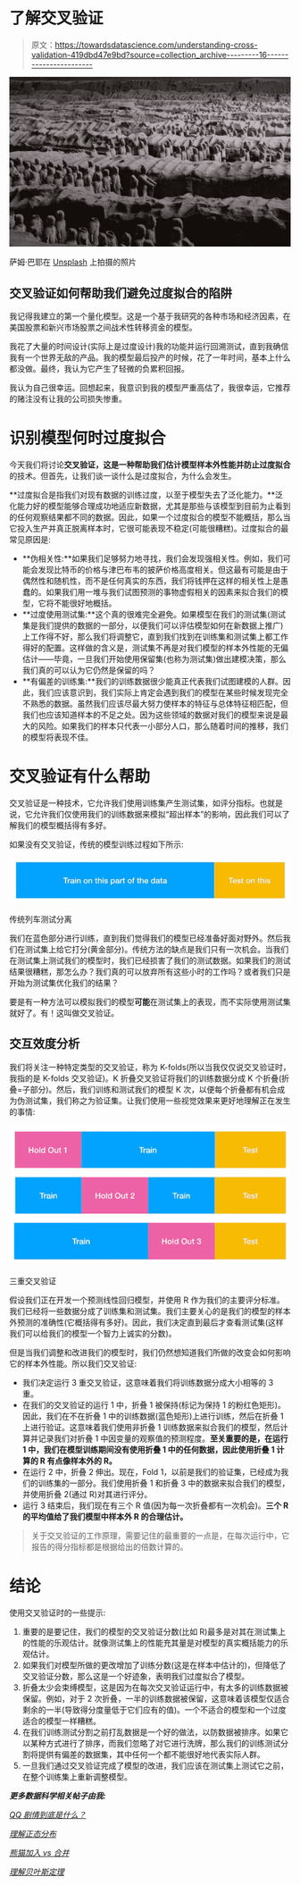 # 了解交叉验证

> 原文：<https://towardsdatascience.com/understanding-cross-validation-419dbd47e9bd?source=collection_archive---------16----------------------->

![](img/915d9dd3a88000a526a500f6b94a4ad9.png)

萨姆·巴耶在 [Unsplash](https://unsplash.com?utm_source=medium&utm_medium=referral) 上拍摄的照片

## 交叉验证如何帮助我们避免过度拟合的陷阱

我记得我建立的第一个量化模型。这是一个基于我研究的各种市场和经济因素，在美国股票和新兴市场股票之间战术性转移资金的模型。

我花了大量的时间设计(实际上是过度设计)我的功能并运行回溯测试，直到我确信我有一个世界无敌的产品。我的模型最后投产的时候，花了一年时间，基本上什么都没做。最终，我认为它产生了轻微的负累积回报。

我认为自己很幸运。回想起来，我意识到我的模型严重高估了，我很幸运，它推荐的赌注没有让我的公司损失惨重。

# 识别模型何时过度拟合

今天我们将讨论**交叉验证，这是一种帮助我们估计模型样本外性能并防止过度拟合**的技术。但首先，让我们谈一谈什么是过度拟合，为什么会发生。

**过度拟合是指我们对现有数据的训练过度，以至于模型失去了泛化能力。**泛化能力好的模型能够合理成功地适应新数据，尤其是那些与该模型到目前为止看到的任何观察结果都不同的数据。因此，如果一个过度拟合的模型不能概括，那么当它投入生产并真正脱离样本时，它很可能表现不稳定(可能很糟糕)。过度拟合的最常见原因是:

*   **伪相关性:**如果我们足够努力地寻找，我们会发现强相关性。例如，我们可能会发现比特币的价格与津巴布韦的披萨价格高度相关。但这最有可能是由于偶然性和随机性，而不是任何真实的东西，我们将钱押在这样的相关性上是愚蠢的。如果我们用一堆与我们试图预测的事物虚假相关的因素来拟合我们的模型，它将不能很好地概括。
*   **过度使用测试集:**这个真的很难完全避免。如果模型在我们的测试集(测试集是我们提供的数据的一部分，以便我们可以评估模型如何在新数据上推广)上工作得不好，那么我们将调整它，直到我们找到在训练集和测试集上都工作得好的配置。这样做的含义是，测试集不再是对我们模型的样本外性能的无偏估计——毕竟，一旦我们开始使用保留集(也称为测试集)做出建模决策，那么我们真的可以认为它仍然是保留的吗？
*   **有偏差的训练集:**我们的训练数据很少能真正代表我们试图建模的人群。因此，我们应该意识到，我们实际上肯定会遇到我们的模型在某些时候发现完全不熟悉的数据。虽然我们应该尽最大努力使样本的特征与总体特征相匹配，但我们也应该知道样本的不足之处。因为这些领域的数据对我们的模型来说是最大的风险。如果我们的样本只代表一小部分人口，那么随着时间的推移，我们的模型将表现不佳。

# 交叉验证有什么帮助

交叉验证是一种技术，它允许我们使用训练集产生测试集，如评分指标。也就是说，它允许我们仅使用我们的训练数据来模拟“超出样本”的影响，因此我们可以了解我们的模型概括得有多好。

如果没有交叉验证，传统的模型训练过程如下所示:

![](img/5b5a04094898b343aa4e42c74c037f5e.png)

传统列车测试分离

我们在蓝色部分进行训练，直到我们觉得我们的模型已经准备好面对野外。然后我们在测试集上给它打分(黄金部分)。传统方法的缺点是我们只有一次机会。当我们在测试集上测试我们的模型时，我们已经损害了我们的测试数据。如果我们的测试结果很糟糕，那怎么办？我们真的可以放弃所有这些小时的工作吗？或者我们只是开始为测试集优化我们的结果？

要是有一种方法可以模拟我们的模型**可能**在测试集上的表现，而不实际使用测试集就好了。有！这叫做交叉验证。

## 交互效度分析

我们将关注一种特定类型的交叉验证，称为 K-folds(所以当我仅仅说交叉验证时，我指的是 K-folds 交叉验证)。K 折叠交叉验证将我们的训练数据分成 K 个折叠(折叠=子部分)。然后，我们训练和测试我们的模型 K 次，以便每个折叠都有机会成为伪测试集，我们称之为验证集。让我们使用一些视觉效果来更好地理解正在发生的事情:

![](img/85ffe868b8040c50647708eeefe67e63.png)

三重交叉验证

假设我们正在开发一个预测线性回归模型，并使用 R 作为我们的主要评分标准。我们已经将一些数据分成了训练集和测试集。我们主要关心的是我们的模型的样本外预测的准确性(它概括得有多好)。因此，我们决定直到最后才查看测试集(这样我们可以给我们的模型一个智力上诚实的分数)。

但是当我们调整和改进我们的模型时，我们仍然想知道我们所做的改变会如何影响它的样本外性能。所以我们交叉验证:

*   我们决定运行 3 重交叉验证，这意味着我们将训练数据分成大小相等的 3 重。
*   在我们的交叉验证的运行 1 中，折叠 1 被保持(标记为保持 1 的粉红色矩形)。因此，我们在不在折叠 1 中的训练数据(蓝色矩形)上进行训练，然后在折叠 1 上进行验证。这意味着我们使用非折叠 1 训练数据来拟合我们的模型，然后计算并记录我们对折叠 1 中因变量的观察值的预测程度。**至关重要的是，在运行 1 中，我们在模型训练期间没有使用折叠 1 中的任何数据，因此使用折叠 1 计算的 R 有点像样本外的 R。**
*   在运行 2 中，折叠 2 伸出。现在，Fold 1，以前是我们的验证集，已经成为我们的训练集的一部分。我们使用折叠 1 和折叠 3 中的数据来拟合我们的模型，并使用折叠 2(通过 R)对其进行评分。
*   运行 3 结束后，我们现在有三个 R 值(因为每一次折叠都有一次机会)。**三个 R 的平均值给了我们模型中样本外 R 的合理估计。**

> 关于交叉验证的工作原理，需要记住的最重要的一点是，在每次运行中，它报告的得分指标都是根据给出的倍数计算的。

# 结论

使用交叉验证时的一些提示:

1.  重要的是要记住，我们的模型的交叉验证分数(比如 R)最多是对其在测试集上的性能的乐观估计。就像测试集上的性能充其量是对模型的真实概括能力的乐观估计。
2.  如果我们对模型所做的更改增加了训练分数(这是在样本中估计的)，但降低了交叉验证分数，那么这是一个好迹象，表明我们过度拟合了模型。
3.  折叠太少会束缚模型，这是因为在每次交叉验证运行中，有太多的训练数据被保留。例如，对于 2 次折叠，一半的训练数据被保留，这意味着该模型仅适合剩余的一半(导致得分度量低于它们应有的值)。一个不适合的模型和一个过度适合的模型一样糟糕。
4.  在我们训练测试分割之前打乱数据是一个好的做法，以防数据被排序。如果它以某种方式进行了排序，而我们忽略了对它进行洗牌，那么我们的训练测试分割将提供有偏差的数据集，其中任何一个都不能很好地代表实际人群。
5.  一旦我们通过交叉验证完成了模型的改进，我们应该在测试集上测试它之前，在整个训练集上重新调整模型。

***更多数据科学相关帖子由我:***

[*QQ 剧情到底是什么？*](/what-in-the-world-are-qq-plots-20d0e41dece1)

[*理解正态分布*](/understanding-the-normal-distribution-with-python-e70bb855b027)

[*熊猫加入 vs 合并*](/pandas-join-vs-merge-c365fd4fbf49)

[*理解贝叶斯定理*](/understanding-bayes-theorem-7e31b8434d4b)